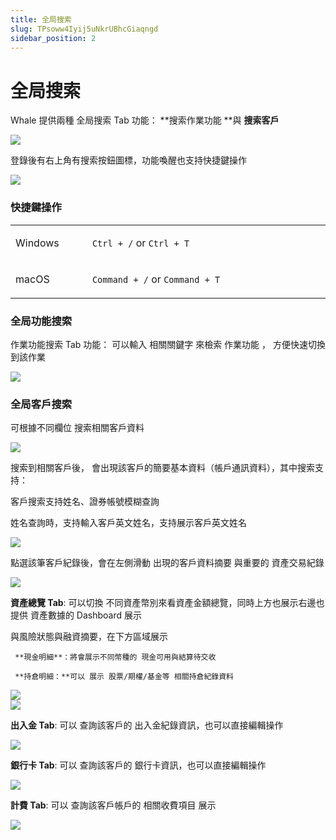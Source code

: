 ```yaml
---
title: 全局搜索
slug: TPsoww4Iyij5uNkrUBhcGiaqngd
sidebar_position: 2
---
```



# 全局搜索

Whale 提供兩種 全局搜索 Tab 功能：  **搜索作業功能 **與 **搜索客戶**

<img src="/assets/BVaBbtPo4ovSkZxlzz3c4xShn2g.png" src-width="3303" src-height="545" align="center"/>

登錄後有右上角有搜索按鈕圖標，功能喚醒也支持快捷鍵操作

<img src="/assets/TZfvbqf6qoNuVkxXFI1cX0fPnsh.png" src-width="820" src-height="90"/>

### 快捷鍵操作

<table>
<colgroup>
<col width="157"/>
<col width="663"/>
</colgroup>
<tbody>
<tr><td><p>Windows</p></td><td><p><code>Ctrl + /</code> or <code>Ctrl + T</code></p></td></tr>
<tr><td><p>macOS</p></td><td><p><code>Command + /</code> or <code>Command + T</code></p></td></tr>
</tbody>
</table>

### 全局功能搜索

作業功能搜索 Tab 功能： 可以輸入 相關關鍵字 來檢索 作業功能 ， 方便快速切換到該作業

<img src="/assets/Kn3CbXcqPoODAnxGg0ZctF1LnKd.png" src-width="3810" src-height="1318" align="center"/>

### 全局客戶搜索

可根據不同欄位 搜索相關客戶資料

<img src="/assets/HJr2bxOvToO50lxddURcoSqPnPd.png" src-width="3198" src-height="1142" align="center"/>

搜索到相關客戶後， 會出現該客戶的簡要基本資料（帳戶通訊資料），其中搜索支持：

客戶搜索支持姓名、證券帳號模糊查詢

姓名查詢時，支持輸入客戶英文姓名，支持展示客戶英文姓名

<img src="/assets/LRCQbL62Woxd9TxEszBcQRjanah.png" src-width="2600" src-height="1086" align="center"/>

點選該筆客戶紀錄後，會在左側滑動 出現的客戶資料摘要 與重要的 資產交易紀錄

<img src="/assets/WKf5bnuUUoTp8dxFKl7cQSlwn8b.png" src-width="3824" src-height="1576" align="center"/>

**資產總覽 Tab**: 可以切換 不同資產幣別來看資產金額總覽，同時上方也展示右邊也提供 資產數據的 Dashboard 展示

與風險狀態與融資摘要，在下方區域展示 

     **現金明細**：將會展示不同幣種的 現金可用與結算待交收

     **持倉明細：**可以 展示 股票/期權/基金等 相關持倉紀錄資料

<div class="flex gap-3 columns-2" column-size="2">
<div class="w-[35%]" width-ratio="35">
<img src="/assets/XSVbbN3CGo0fpWxnEb2cXMVnn0f.png" src-width="1420" src-height="1270" align="center"/>
</div>
<div class="w-[64%]" width-ratio="64">
<img src="/assets/LSyJbHVdyoy5pRx6uoncXwWgn58.png" src-width="1404" src-height="678" align="center"/>
</div>
</div>

**出入金 Tab**:  可以 查詢該客戶的 出入金紀錄資訊，也可以直接編輯操作

<img src="/assets/Cauvb1hLgo9pv7xhBoVcYbDinkd.png" src-width="1426" src-height="842" align="center"/>

**銀行卡 Tab**:  可以 查詢該客戶的 銀行卡資訊，也可以直接編輯操作

<img src="/assets/UUBCbvxyEo9OOyxfDJDcwXjnnGb.png" src-width="1432" src-height="878" align="center"/>

**計費 Tab**:  可以 查詢該客戶帳戶的 相關收費項目 展示

<img src="/assets/DVWYb6CJZo409IxrD1Tc0jsZnkg.png" src-width="1388" src-height="1566" align="center"/>

